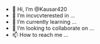 - 👋 Hi, I’m @Kausar420
- 👀 I’m incvcvterested in ...
- 🌱 I’m currently learning ...
- 💞️ I’m looking to collaborate on ...
- 📫 How to reach me ...

<!---
Kausar420/Kausar420 is a ✨ special ✨ repository because its `README.md` (this file) appears on your GitHub profile.
You can click the Preview link to take a look at your changes.
--->
